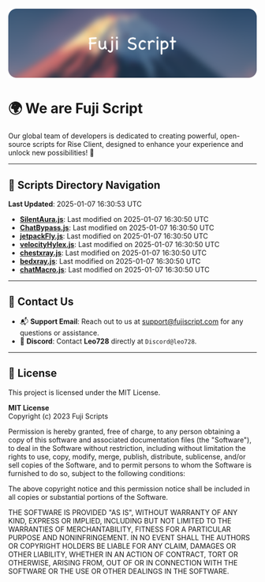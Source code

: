 ![Banner](.github/b.webp)

# 🌍 **We are Fuji Script**

Our global team of developers is dedicated to creating powerful, open-source scripts for Rise Client, designed to enhance your experience and unlock new possibilities! 🌟

---
<!-- SCRIPTS_NAVIGATION_START -->
## 📂 **Scripts Directory Navigation**

**Last Updated**: 2025-01-07 16:30:53 UTC

- **[SilentAura.js](scripts/SilentAura.js)**: Last modified on 2025-01-07 16:30:50 UTC
- **[ChatBypass.js](scripts/ChatBypass.js)**: Last modified on 2025-01-07 16:30:50 UTC
- **[jetpackFly.js](scripts/jetpackFly.js)**: Last modified on 2025-01-07 16:30:50 UTC
- **[velocityHylex.js](scripts/velocityHylex.js)**: Last modified on 2025-01-07 16:30:50 UTC
- **[chestxray.js](scripts/chestxray.js)**: Last modified on 2025-01-07 16:30:50 UTC
- **[bedxray.js](scripts/bedxray.js)**: Last modified on 2025-01-07 16:30:50 UTC
- **[chatMacro.js](scripts/chatMacro.js)**: Last modified on 2025-01-07 16:30:50 UTC

<!-- SCRIPTS_NAVIGATION_END -->

---

## 💬 **Contact Us**  
- 📬 **Support Email**: Reach out to us at [support@fujiscript.com](mailto:support@fujiscript.com) for any questions or assistance.  
- 💬 **Discord**: Contact **Leo728** directly at `Discord@leo728`.

---

## 📜 **License**

This project is licensed under the MIT License.  

**MIT License**  
Copyright (c) 2023 Fuji Scripts  

Permission is hereby granted, free of charge, to any person obtaining a copy of this software and associated documentation files (the "Software"), to deal in the Software without restriction, including without limitation the rights to use, copy, modify, merge, publish, distribute, sublicense, and/or sell copies of the Software, and to permit persons to whom the Software is furnished to do so, subject to the following conditions:  

The above copyright notice and this permission notice shall be included in all copies or substantial portions of the Software.  

THE SOFTWARE IS PROVIDED "AS IS", WITHOUT WARRANTY OF ANY KIND, EXPRESS OR IMPLIED, INCLUDING BUT NOT LIMITED TO THE WARRANTIES OF MERCHANTABILITY, FITNESS FOR A PARTICULAR PURPOSE AND NONINFRINGEMENT. IN NO EVENT SHALL THE AUTHORS OR COPYRIGHT HOLDERS BE LIABLE FOR ANY CLAIM, DAMAGES OR OTHER LIABILITY, WHETHER IN AN ACTION OF CONTRACT, TORT OR OTHERWISE, ARISING FROM, OUT OF OR IN CONNECTION WITH THE SOFTWARE OR THE USE OR OTHER DEALINGS IN THE SOFTWARE.  
